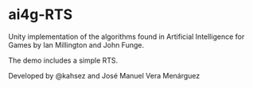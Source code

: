 # ai4g-RTS
Unity implementation of the algorithms found in Artificial Intelligence for Games by Ian Millington and John Funge.

The demo includes a simple RTS.

Developed by @kahsez and José Manuel Vera Menárguez
